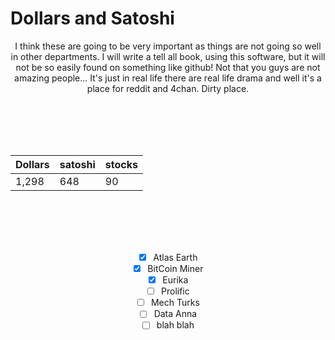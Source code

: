 # Dollars and Satoshi

<center> I think these are going to be very important as things are not going so well in other departments. I will write a tell all book, using this software, but it will not be so easily found on something like github! Not that you guys are not amazing people... It's just in real life there are real life drama and well it's a place for reddit and 4chan. Dirty place. 

<br> <br> <br> <br> 


| Dollars | satoshi | stocks |
|---------|---------|------- |
| 1,298     | 648   | 90 |


<br> <br> <br> <br> 

- [x] Atlas Earth
- [x] BitCoin Miner
- [x] Eurika
- [ ] Prolific
- [ ] Mech Turks
- [ ] Data Anna
- [ ] blah blah
